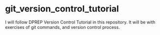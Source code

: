# git_version_control_tutorial

I will follow DPREP Version Control Tutorial in this repository. It will be with exercises of git commands, and version control process.
